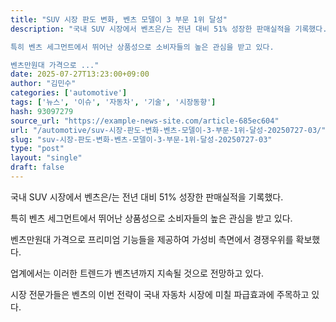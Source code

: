```yaml
---
title: "SUV 시장 판도 변화, 벤츠 모델이 3 부문 1위 달성"
description: "국내 SUV 시장에서 벤츠은/는 전년 대비 51% 성장한 판매실적을 기록했다.

특히 벤츠 세그먼트에서 뛰어난 상품성으로 소비자들의 높은 관심을 받고 있다.

벤츠만원대 가격으로 ..."
date: 2025-07-27T13:23:00+09:00
author: "김민수"
categories: ['automotive']
tags: ['뉴스', '이슈', '자동차', '기술', '시장동향']
hash: 93097279
source_url: "https://example-news-site.com/article-685ec604"
url: "/automotive/suv-시장-판도-변화-벤츠-모델이-3-부문-1위-달성-20250727-03/"
slug: "suv-시장-판도-변화-벤츠-모델이-3-부문-1위-달성-20250727-03"
type: "post"
layout: "single"
draft: false
---
```


국내 SUV 시장에서 벤츠은/는 전년 대비 51% 성장한 판매실적을 기록했다.

특히 벤츠 세그먼트에서 뛰어난 상품성으로 소비자들의 높은 관심을 받고 있다.

벤츠만원대 가격으로 프리미엄 기능들을 제공하여 가성비 측면에서 경쟁우위를 확보했다.

업계에서는 이러한 트렌드가 벤츠년까지 지속될 것으로 전망하고 있다.

시장 전문가들은 벤츠의 이번 전략이 국내 자동차 시장에 미칠 파급효과에 주목하고 있다.
